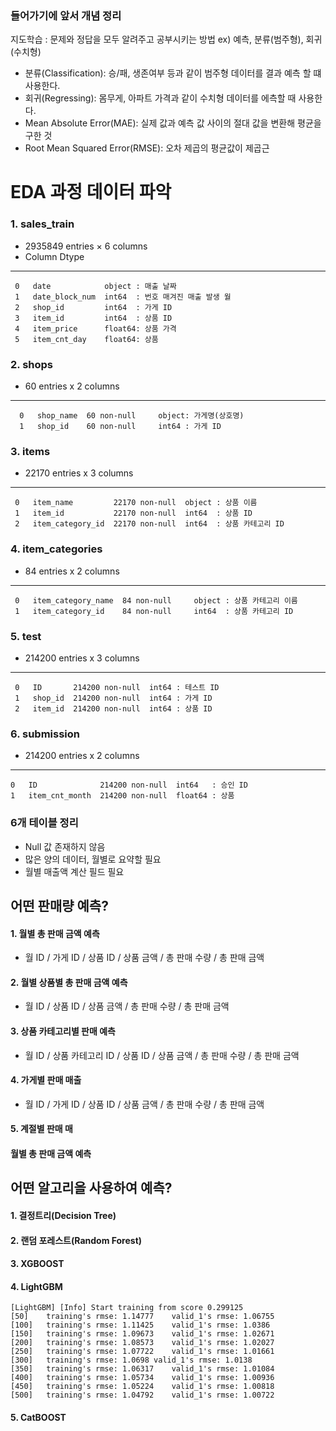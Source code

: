 ### 들어가기에 앞서 개념 정리 
지도학습 : 문제와 정답을 모두 알려주고 공부시키는 방법
    ex) 예측, 분류(범주형), 회귀(수치형)
* 분류(Classification): 승/패, 생존여부 등과 같이 범주형 데이터를 결과 예측 할 떄 사용한다.
* 회귀(Regressing): 몸무게, 아파트 가격과 같이 수치형 데이터를 에측할 때 사용한다.
* Mean Absolute Error(MAE): 실제 값과 예측 값 사이의 절대 값을 변환해 평균을 구한 것
* Root Mean Squared Error(RMSE): 오차 제곱의 평균값이 제곱근

# EDA 과정 데이터 파악

### 1. sales_train
- 2935849 entries × 6 columns
-    Column          Dtype  
---  ------          -----  
	 0   date            object : 매출 날짜
	 1   date_block_num  int64  : 번호 매겨진 매출 발생 월
	 2   shop_id         int64  : 가게 ID
	 3   item_id         int64  : 상품 ID
	 4   item_price      float64: 상품 가격
	 5   item_cnt_day    float64: 상품 
                            
### 2. shops
- 60 entries x 2 columns
---  ------     --------------  ----- 
	  0   shop_name  60 non-null     object: 가게명(상호명)
	  1   shop_id    60 non-null     int64 : 가게 ID

### 3. items
- 22170 entries x 3 columns
---  ------            --------------  ----- 
	 0   item_name         22170 non-null  object : 상품 이름
	 1   item_id           22170 non-null  int64  : 상품 ID
	 2   item_category_id  22170 non-null  int64  : 상품 카테고리 ID

 ### 4. item_categories
- 84 entries x 2 columns
---  ------              --------------  ----- 
	 0   item_category_name  84 non-null     object : 상품 카테고리 이름
	 1   item_category_id    84 non-null     int64  : 상품 카테고리 ID

 ### 5. test
 - 214200 entries x 3 columns
---  ------   --------------   -----
	 0   ID       214200 non-null  int64 : 테스트 ID
	 1   shop_id  214200 non-null  int64 : 가게 ID
	 2   item_id  214200 non-null  int64 : 상품 ID

 ### 6. submission
 - 214200 entries x 2 columns
---  ------          --------------   -----  
 	0   ID              214200 non-null  int64   : 승인 ID
 	1   item_cnt_month  214200 non-null  float64 : 상품 

 ### 6개 테이블 정리
 - Null 값 존재하지 않음
 - 많은 양의 데이터, 월별로 요약할 필요
 - 월별 매출액 계산 필드 필요 

## 어떤 판매량 예측?
#### 1. 월별 총 판매 금액 예측
- 월 ID / 가게 ID / 상품 ID / 상품 금액 / 총 판매 수량 / 총 판매 금액

#### 2. 월별 상품별 총 판매 금액 예측
- 월 ID / 상품 ID / 상품 금액 / 총 판매 수량 / 총 판매 금액 

#### 3. 상품 카테고리별 판매 예측
- 월 ID / 상품 카테고리 ID / 상품 ID / 상품 금액 / 총 판매 수량 / 총 판매 금액

#### 4. 가게별 판매 매출
- 월 ID / 가게 ID / 상품 ID / 상품 금액 / 총 판매 수량 / 총 판매 금액

#### 5. 계절별 판매 매

#### 월별 총 판매 금액 예측


## 어떤 알고리을 사용하여 예측?

#### 1. 결정트리(Decision Tree)

#### 2. 랜덤 포레스트(Random Forest)

#### 3. XGBOOST

#### 4. LightGBM
	[LightGBM] [Info] Start training from score 0.299125
	[50]	training's rmse: 1.14777	valid_1's rmse: 1.06755
	[100]	training's rmse: 1.11425	valid_1's rmse: 1.0386
	[150]	training's rmse: 1.09673	valid_1's rmse: 1.02671
	[200]	training's rmse: 1.08573	valid_1's rmse: 1.02027
	[250]	training's rmse: 1.07722	valid_1's rmse: 1.01661
	[300]	training's rmse: 1.0698	valid_1's rmse: 1.0138
	[350]	training's rmse: 1.06317	valid_1's rmse: 1.01084
	[400]	training's rmse: 1.05734	valid_1's rmse: 1.00936
	[450]	training's rmse: 1.05224	valid_1's rmse: 1.00818
	[500]	training's rmse: 1.04792	valid_1's rmse: 1.00722


#### 5. CatBOOST
